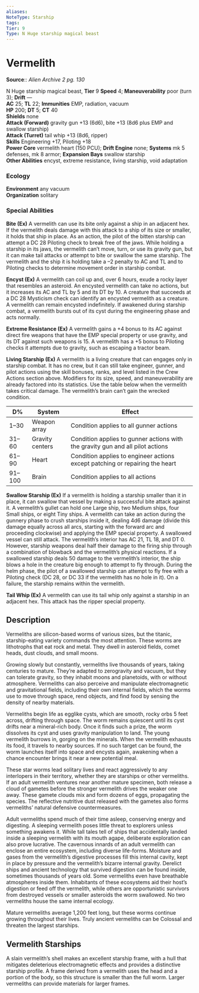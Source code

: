 ```yaml
---
aliases: 
NoteType: Starship
tags: 
Tier: 9
Type: N Huge starship magical beast
---
```


# Vermelith

**Source**:: _Alien Archive 2 pg. 130_

N Huge starship magical beast, **Tier** 9 
**Speed** 4; **Maneuverability** poor (turn 3); **Drift** —  
**AC** 25; **TL** 22; **Immunities** EMP, radiation, vacuum  
**HP** 200; **DT** 5; **CT** 40  
**Shields** none  
**Attack (Forward)** gravity gun +13 (6d6), bite +13 (8d6 plus EMP and swallow starship)  
**Attack (Turret)** tail whip +13 (8d6, ripper)  
**Skills** Engineering +17, Piloting +18  
**Power Core** vermelith heart (150 PCU); **Drift Engine** none; **Systems** mk 5 defenses, mk 8 armor; **Expansion Bays** swallow starship  
**Other Abilities** encyst, extreme resistance, living starship, void adaptation

### Ecology

**Environment** any vacuum  
**Organization** solitary

### Special Abilities

**Bite (Ex)** A vermelith can use its bite only against a ship in an adjacent hex. If the vermelith deals damage with this attack to a ship of its size or smaller, it holds that ship in place. As an action, the pilot of the bitten starship can attempt a DC 28 Piloting check to break free of the jaws. While holding a starship in its jaws, the vermelith can’t move, turn, or use its gravity gun, but it can make tail attacks or attempt to bite or swallow the same starship. The vermelith and the ship it is holding take a –2 penalty to AC and TL and to Piloting checks to determine movement order in starship combat.

**Encyst (Ex)** A vermelith can coil up and, over 6 hours, exude a rocky layer that resembles an asteroid. An encysted vermelith can take no actions, but it increases its AC and TL by 5 and its DT by 10. A creature that succeeds at a DC 28 Mysticism check can identify an encysted vermelith as a creature. A vermelith can remain encysted indefinitely. If awakened during starship combat, a vermelith bursts out of its cyst during the engineering phase and acts normally.

**Extreme Resistance (Ex)** A vermelith gains a +4 bonus to its AC against direct fire weapons that have the EMP special property or use gravity, and its DT against such weapons is 15. A vermelith has a +5 bonus to Piloting checks it attempts due to gravity, such as escaping a tractor beam.

**Living Starship (Ex)** A vermelith is a living creature that can engages only in starship combat. It has no crew, but it can still take engineer, gunner, and pilot actions using the skill bonuses, ranks, and level listed in the Crew Actions section above. Modifiers for its size, speed, and maneuverability are already factored into its statistics. Use the table below when the vermelith takes critical damage. The vermelith’s brain can’t gain the wrecked condition.

| D%     | System          | Effect                                                                         |
|--------|-----------------|--------------------------------------------------------------------------------|
| 1–30   | Weapon array    | Condition applies to all gunner actions                                        |
| 31–60  | Gravity centers | Condition applies to gunner actions with the gravity gun and all pilot actions |
| 61–90  | Heart           | Condition applies to engineer actions except patching or repairing the heart   |
| 91–100 | Brain           | Condition applies to all actions                                               |


  
**Swallow Starship (Ex)** If a vermelith is holding a starship smaller than it in place, it can swallow that vessel by making a successful bite attack against it. A vermelith’s gullet can hold one Large ship, two Medium ships, four Small ships, or eight Tiny ships. A vermelith can take an action during the gunnery phase to crush starships inside it, dealing 4d6 damage (divide this damage equally across all arcs, starting with the forward arc and proceeding clockwise) and applying the EMP special property. A swallowed vessel can still attack. The vermelith’s interior has AC 21, TL 18, and DT 0. However, starship weapons deal half their damage to the firing ship through a combination of blowback and the vermelith’s physical reactions. If a swallowed starship deals 50 damage to the vermelith’s interior, the ship blows a hole in the creature big enough to attempt to fly through. During the helm phase, the pilot of a swallowed starship can attempt to fly free with a Piloting check (DC 28, or DC 33 if the vermelith has no hole in it). On a failure, the starship remains within the vermelith.

**Tail Whip (Ex)** A vermelith can use its tail whip only against a starship in an adjacent hex. This attack has the ripper special property.

## Description

Vermeliths are silicon-based worms of various sizes, but the titanic, starship-eating variety commands the most attention. These worms are lithotrophs that eat rock and metal. They dwell in asteroid fields, comet heads, dust clouds, and small moons.

Growing slowly but constantly, vermeliths live thousands of years, taking centuries to mature. They’re adapted to zerogravity and vacuum, but they can tolerate gravity, so they inhabit moons and planetoids, with or without atmosphere. Vermeliths can also perceive and manipulate electromagnetic and gravitational fields, including their own internal fields, which the worms use to move through space, rend objects, and find food by sensing the density of nearby materials.

Vermeliths begin life as egglike cysts, which are smooth, rocky orbs 5 feet across, drifting through space. The worm remains quiescent until its cyst drifts near a mineral-rich body. Once it finds such a prize, the worm dissolves its cyst and uses gravity manipulation to land. The young vermelith burrows in, gorging on the minerals. When the vermelith exhausts its food, it travels to nearby sources. If no such target can be found, the worm launches itself into space and encysts again, awakening when a chance encounter brings it near a new potential meal.

These star worms lead solitary lives and react aggressively to any interlopers in their territory, whether they are starships or other vermeliths. If an adult vermelith ventures near another mature specimen, both release a cloud of gametes before the stronger vermelith drives the weaker one away. These gamete clouds mix and form dozens of eggs, propagating the species. The reflective nutritive dust released with the gametes also forms vermeliths’ natural defensive countermeasures.

Adult vermeliths spend much of their time asleep, conserving energy and digesting. A sleeping vermelith poses little threat to explorers unless something awakens it. While tall tales tell of ships that accidentally landed inside a sleeping vermelith with its mouth agape, deliberate exploration can also prove lucrative. The cavernous innards of an adult vermelith can enclose an entire ecosystem, including diverse life-forms. Moisture and gases from the vermelith’s digestive processes fill this internal cavity, kept in place by pressure and the vermelith’s bizarre internal gravity. Derelict ships and ancient technology that survived digestion can be found inside, sometimes thousands of years old. Some vermeliths even have breathable atmospheres inside them. Inhabitants of these ecosystems aid their host’s digestion or feed off the vermelith, while others are opportunistic survivors from destroyed vessels or smaller asteroids the worm swallowed. No two vermeliths house the same internal ecology.

Mature vermeliths average 1,200 feet long, but these worms continue growing throughout their lives. Truly ancient vermeliths can be Colossal and threaten the largest starships.

## Vermelith Starships

A slain vermelith’s shell makes an excellent starship frame, with a hull that mitigates deleterious electromagnetic effects and provides a distinctive starship profile. A frame derived from a vermelith uses the head and a portion of the body, so this structure is smaller than the full worm. Larger vermeliths can provide materials for larger frames.
